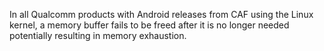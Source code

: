 In all Qualcomm products with Android releases from CAF using the Linux kernel, a memory buffer fails to be freed after it is no longer needed potentially resulting in memory exhaustion.